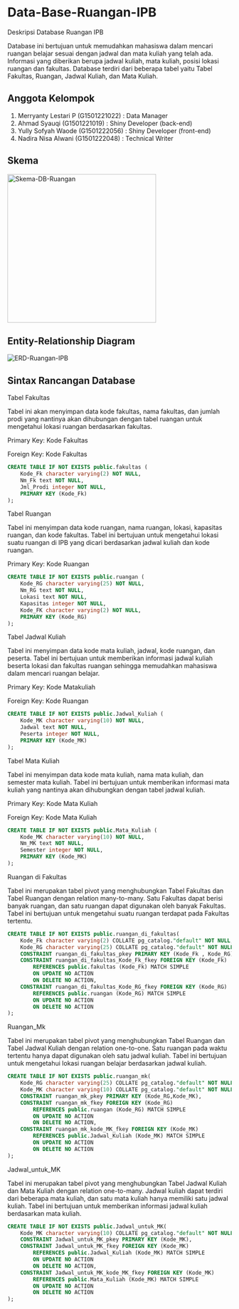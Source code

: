 # Data-Base-Ruangan-IPB
Deskripsi Database Ruangan IPB

Database ini bertujuan untuk memudahkan mahasiswa dalam mencari ruangan belajar sesuai dengan jadwal dan mata kuliah yang telah ada. Informasi yang diberikan berupa jadwal kuliah, mata kuliah, posisi lokasi ruangan dan fakultas. Database terdiri dari beberapa tabel yaitu Tabel Fakultas, Ruangan, Jadwal Kuliah, dan Mata Kuliah.


## Anggota Kelompok

1. Merryanty Lestari P (G1501221022) : Data Manager
2. Ahmad Syauqi        (G1501221019) : Shiny Developer (back-end)
3. Yully Sofyah Waode  (G1501222056) : Shiny Developer (front-end)
4. Nadira Nisa Alwani  (G1501222048) : Technical Writer


## Skema
<img width="334" alt="Skema-DB-Ruangan" src="https://user-images.githubusercontent.com/111562115/220268891-d6e9f951-5dc0-42e2-9200-01b462c49f55.png">


## Entity-Relationship Diagram
![ERD-Ruangan-IPB](https://user-images.githubusercontent.com/111562115/220268632-59166ed8-f0ea-4976-a106-2928977a14f4.png)

## Sintax Rancangan Database

Tabel Fakultas

Tabel ini akan menyimpan data kode fakultas, nama fakultas, dan jumlah prodi yang nantinya akan dihubungan dengan tabel ruangan untuk mengetahui lokasi ruangan berdasarkan fakultas.

Primary Key: Kode Fakultas

Foreign Key: Kode Fakultas

```sql
CREATE TABLE IF NOT EXISTS public.fakultas (
    Kode_Fk character varying(2) NOT NULL,
    Nm_Fk text NOT NULL,
    Jml_Prodi integer NOT NULL,
    PRIMARY KEY (Kode_Fk)
);
```

Tabel Ruangan

Tabel ini menyimpan data kode ruangan, nama ruangan, lokasi, kapasitas ruangan, dan kode fakultas. Tabel ini bertujuan untuk mengetahui lokasi suatu ruangan di IPB yang dicari berdasarkan jadwal kuliah dan kode ruangan.

Primary Key: Kode Ruangan

```sql
CREATE TABLE IF NOT EXISTS public.ruangan (
    Kode_RG character varying(25) NOT NULL,
    Nm_RG text NOT NULL,
    Lokasi text NOT NULL,
    Kapasitas integer NOT NULL,
    Kode_FK character varying(2) NOT NULL,
    PRIMARY KEY (Kode_RG)
);
```

Tabel Jadwal Kuliah

Tabel ini menyimpan data kode mata kuliah, jadwal, kode ruangan, dan peserta. Tabel ini bertujuan untuk memberikan informasi jadwal kuliah beserta lokasi dan fakultas ruangan sehingga memudahkan mahasiswa dalam mencari ruangan belajar.

Primary Key: Kode Matakuliah

Foreign Key: Kode Ruangan

```sql
CREATE TABLE IF NOT EXISTS public.Jadwal_Kuliah (
    Kode_MK character varying(10) NOT NULL,
    Jadwal text NOT NULL,
    Peserta integer NOT NULL,
    PRIMARY KEY (Kode_MK)
);
```

Tabel Mata Kuliah

Tabel ini menyimpan data kode mata kuliah, nama mata kuliah, dan semester mata kuliah. Tabel ini bertujuan untuk memberikan informasi mata kuliah yang nantinya akan dihubungkan dengan tabel jadwal kuliah.

Primary Key: Kode Mata Kuliah

Foreign Key: Kode Mata Kuliah

```sql
CREATE TABLE IF NOT EXISTS public.Mata_Kuliah (
    Kode_MK character varying(10) NOT NULL,
    Nm_MK text NOT NULL,
    Semester integer NOT NULL,
    PRIMARY KEY (Kode_MK)
);
```

Ruangan di Fakultas

Tabel ini merupakan tabel pivot yang menghubungkan Tabel Fakultas dan Tabel Ruangan dengan relation many-to-many. Satu Fakultas dapat berisi banyak ruangan, dan satu ruangan dapat digunakan oleh banyak Fakultas. Tabel ini bertujuan untuk mengetahui suatu ruangan terdapat pada Fakultas tertentu.

```sql
CREATE TABLE IF NOT EXISTS public.ruangan_di_fakultas(
    Kode_Fk character varying(2) COLLATE pg_catalog."default" NOT NULL,
    Kode_RG character varying(25) COLLATE pg_catalog."default" NOT NULL,
    CONSTRAINT ruangan_di_fakultas_pkey PRIMARY KEY (Kode_Fk , Kode_RG),
    CONSTRAINT ruangan_di_fakultas_Kode_Fk_fkey FOREIGN KEY (Kode_Fk)
        REFERENCES public.fakultas (Kode_Fk) MATCH SIMPLE
        ON UPDATE NO ACTION
        ON DELETE NO ACTION,
    CONSTRAINT ruangan_di_fakultas_Kode_RG_fkey FOREIGN KEY (Kode_RG)
        REFERENCES public.ruangan (Kode_RG) MATCH SIMPLE
        ON UPDATE NO ACTION
        ON DELETE NO ACTION
);
```

Ruangan_Mk

Tabel ini merupakan tabel pivot yang menghubungkan Tabel Ruangan dan Tabel Jadwal Kuliah dengan relation one-to-one. Satu ruangan pada waktu tertentu hanya dapat digunakan oleh satu jadwal kuliah. Tabel ini bertujuan untuk mengetahui lokasi ruangan belajar berdasarkan jadwal kuliah.

```sql
CREATE TABLE IF NOT EXISTS public.ruangan_mk(
    Kode_RG character varying(25) COLLATE pg_catalog."default" NOT NULL,
    Kode_MK character varying(10) COLLATE pg_catalog."default" NOT NULL,
    CONSTRAINT ruangan_mk_pkey PRIMARY KEY (Kode_RG,Kode_MK),
    CONSTRAINT ruangan_mk_fkey FOREIGN KEY (Kode_RG)
        REFERENCES public.ruangan (Kode_RG) MATCH SIMPLE
        ON UPDATE NO ACTION
        ON DELETE NO ACTION,
    CONSTRAINT ruangan_mk_kode_MK_fkey FOREIGN KEY (Kode_MK)
        REFERENCES public.Jadwal_Kuliah (Kode_MK) MATCH SIMPLE
        ON UPDATE NO ACTION
        ON DELETE NO ACTION
);
```

Jadwal_untuk_MK

Tabel ini merupakan tabel pivot yang menghubungkan Tabel Jadwal Kuliah dan Mata Kuliah dengan relation one-to-many. Jadwal kuliah dapat terdiri dari beberapa mata kuliah, dan satu mata kuliah hanya memiliki satu jadwal kuliah. Tabel ini bertujuan untuk memberikan informasi jadwal kuliah berdasarkan mata kuliah.

```sql
CREATE TABLE IF NOT EXISTS public.Jadwal_untuk_MK(
    Kode_MK character varying(10) COLLATE pg_catalog."default" NOT NULL,
    CONSTRAINT Jadwal_untuk_MK_pkey PRIMARY KEY (Kode_MK),
    CONSTRAINT Jadwal_untuk_MK_fkey FOREIGN KEY (Kode_MK)
        REFERENCES public.Jadwal_Kuliah (Kode_MK) MATCH SIMPLE
        ON UPDATE NO ACTION
        ON DELETE NO ACTION,
    CONSTRAINT Jadwal_untuk_MK_kode_MK_fkey FOREIGN KEY (Kode_MK)
        REFERENCES public.Mata_Kuliah (Kode_MK) MATCH SIMPLE
        ON UPDATE NO ACTION
        ON DELETE NO ACTION
);
```
